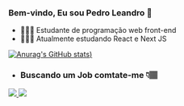 ### Bem-vindo, Eu sou Pedro Leandro  👋



- 👨🏽‍💻 Estudante de programação web front-end
- 👨🏽‍🏫 Atualmente estudando React e Next JS

[![Anurag's GitHub stats](https://github-readme-stats.vercel.app/api?username=augustoleandro))](https://github.com/anuraghazra/github-readme-stats)

- ### Buscando um Job comtate-me 👇🏽
<div>
  <a href="https://www.linkedin.com/in/pedro-leandro-a77a7b1b9/" target="_blank">
     <img src="https://img.icons8.com/color/50/000000/linkedin.png"/>
  </a>
  <a href="malito:pedroaugustoleandro123@gmail.com"target="_blank">
     <img src="https://img.icons8.com/color/50/000000/gmail--v2.png"/>
  </a>
</div>



